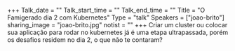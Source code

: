+++
Talk_date = ""
Talk_start_time = ""
Talk_end_time = ""
Title = "O Famigerado dia 2 com Kubernetes"
Type = "talk"
Speakers = ["joao-brito"]
sharing_image = "joao-brito.jpg"
notist = ""
+++
Criar um cluster ou colocar sua aplicação para rodar no kubernetes já é uma etapa ultrapassada, porém os desafios residem no dia 2, o que não te contaram?